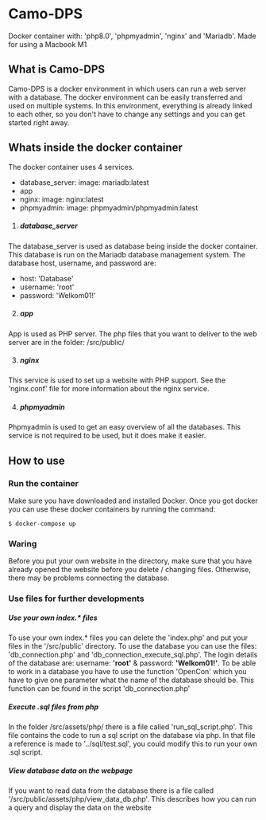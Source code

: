 # Camo-DPS
 Docker container with: 'php8.0', 'phpmyadmin', 'nginx' and 'Mariadb'.
 Made for using a Macbook M1

## What is Camo-DPS
Camo-DPS is a docker environment in which users can run a web server with a database. The docker environment can be easily transferred and used on multiple systems. In this environment, everything is already linked to each other, so you don't have to change any settings and you can get started right away.

## Whats inside the docker container
 The docker container uses 4 services.
 * database_server: image: mariadb:latest
 * app
 * nginx: image: nginx:latest
 * phpmyadmin: image: phpmyadmin/phpmyadmin:latest

1. ##### database_server
 The database_server is used as database being inside the docker container. This database is run on the Mariadb database management system.
 The database host, username, and password are:
 * host: 'Database'
 * username: 'root'
 * password: 'Welkom01!'

2. ##### app
 App is used as PHP server. The php files that you want to deliver to the web server are in the folder: /src/public/

3. ##### nginx
 This service is used to set up a website with PHP support. See the 'nginx.conf' file for more information about the nginx service.

4. ##### phpmyadmin
 Phpmyadmin is used to get an easy overview of all the databases. This service is not required to be used, but it does make it easier.


## How to use
### Run the container
 Make sure you have downloaded and installed Docker.
 Once you got docker you can use these docker containers by running the command:

    $ docker-compose up

### Waring
 Before you put your own website in the directory, make sure that you have already opened the website before you delete / changing files. Otherwise, there may be problems connecting the database.

### Use files for further developments
##### Use your own index.* files
 To use your own index.* files you can delete the 'index.php' and put your files in the '/src/public' directory. To use the database you can use the files: 'db_connection.php' and 'db_connection_execute_sql.php'. The login details of the database are: username: **'root'** & password: **'Welkom01!'**. To be able to work in a database you have to use the function 'OpenCon' which you have to give one parameter what the name of the database should be. This function can be found in the script 'db_connection.php'

##### Execute .sql files from php 
 In the folder /src/assets/php/ there is a file called 'run_sql_script.php'. This file contains the code to run a sql script on the database via php. In that file a reference is made to '../sql/test.sql', you could modify this to run your own .sql script.

##### View database data on the webpage
 If you want to read data from the database there is a file called '/src/public/assets/php/view_data_db.php'. This describes how you can run a query and display the data on the website